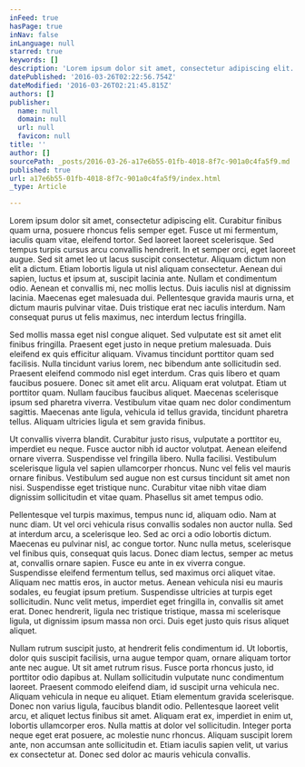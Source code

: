 ```yaml
---
inFeed: true
hasPage: true
inNav: false
inLanguage: null
starred: true
keywords: []
description: 'Lorem ipsum dolor sit amet, consectetur adipiscing elit. Curabitur finibus quam urna, posuere rhoncus felis semper eget. Fusce ut mi fermentum, iaculis quam vitae, eleifend tortor. Sed laoreet laoreet scelerisque. Sed tempus turpis cursus arcu convallis hendrerit. In et semper orci, eget laoreet augue. Sed sit amet leo ut lacus suscipit consectetur. Aliquam dictum non elit a dictum. Etiam lobortis ligula ut nisl aliquam consectetur. Aenean dui sapien, luctus et ipsum at, suscipit lacinia ante. Nullam et condimentum odio. Aenean et convallis mi, nec mollis lectus. Duis iaculis nisl at dignissim lacinia. Maecenas eget malesuada dui. Pellentesque gravida mauris urna, et dictum mauris pulvinar vitae. Duis tristique erat nec iaculis interdum. Nam consequat purus ut felis maximus, nec interdum lectus fringilla.'
datePublished: '2016-03-26T02:22:56.754Z'
dateModified: '2016-03-26T02:21:45.815Z'
authors: []
publisher:
  name: null
  domain: null
  url: null
  favicon: null
title: ''
author: []
sourcePath: _posts/2016-03-26-a17e6b55-01fb-4018-8f7c-901a0c4fa5f9.md
published: true
url: a17e6b55-01fb-4018-8f7c-901a0c4fa5f9/index.html
_type: Article

---
```

Lorem ipsum dolor sit amet, consectetur adipiscing elit. Curabitur finibus quam urna, posuere rhoncus felis semper eget. Fusce ut mi fermentum, iaculis quam vitae, eleifend tortor. Sed laoreet laoreet scelerisque. Sed tempus turpis cursus arcu convallis hendrerit. In et semper orci, eget laoreet augue. Sed sit amet leo ut lacus suscipit consectetur. Aliquam dictum non elit a dictum. Etiam lobortis ligula ut nisl aliquam consectetur. Aenean dui sapien, luctus et ipsum at, suscipit lacinia ante. Nullam et condimentum odio. Aenean et convallis mi, nec mollis lectus. Duis iaculis nisl at dignissim lacinia. Maecenas eget malesuada dui. Pellentesque gravida mauris urna, et dictum mauris pulvinar vitae. Duis tristique erat nec iaculis interdum. Nam consequat purus ut felis maximus, nec interdum lectus fringilla.

Sed mollis massa eget nisl congue aliquet. Sed vulputate est sit amet elit finibus fringilla. Praesent eget justo in neque pretium malesuada. Duis eleifend ex quis efficitur aliquam. Vivamus tincidunt porttitor quam sed facilisis. Nulla tincidunt varius lorem, nec bibendum ante sollicitudin sed. Praesent eleifend commodo nisl eget interdum. Cras quis libero et quam faucibus posuere. Donec sit amet elit arcu. Aliquam erat volutpat. Etiam ut porttitor quam. Nullam faucibus faucibus aliquet. Maecenas scelerisque ipsum sed pharetra viverra. Vestibulum vitae quam nec dolor condimentum sagittis. Maecenas ante ligula, vehicula id tellus gravida, tincidunt pharetra tellus. Aliquam ultricies ligula et sem gravida finibus.

Ut convallis viverra blandit. Curabitur justo risus, vulputate a porttitor eu, imperdiet eu neque. Fusce auctor nibh id auctor volutpat. Aenean eleifend ornare viverra. Suspendisse vel fringilla libero. Nulla facilisi. Vestibulum scelerisque ligula vel sapien ullamcorper rhoncus. Nunc vel felis vel mauris ornare finibus. Vestibulum sed augue non est cursus tincidunt sit amet non nisi. Suspendisse eget tristique nunc. Curabitur vitae nibh vitae diam dignissim sollicitudin et vitae quam. Phasellus sit amet tempus odio.

Pellentesque vel turpis maximus, tempus nunc id, aliquam odio. Nam at nunc diam. Ut vel orci vehicula risus convallis sodales non auctor nulla. Sed at interdum arcu, a scelerisque leo. Sed ac orci a odio lobortis dictum. Maecenas eu pulvinar nisl, ac congue tortor. Nunc nulla metus, scelerisque vel finibus quis, consequat quis lacus. Donec diam lectus, semper ac metus at, convallis ornare sapien. Fusce eu ante in ex viverra congue. Suspendisse eleifend fermentum tellus, sed maximus orci aliquet vitae. Aliquam nec mattis eros, in auctor metus. Aenean vehicula nisi eu mauris sodales, eu feugiat ipsum pretium. Suspendisse ultricies at turpis eget sollicitudin. Nunc velit metus, imperdiet eget fringilla in, convallis sit amet erat. Donec hendrerit, ligula nec tristique tristique, massa mi scelerisque ligula, ut dignissim ipsum massa non orci. Duis eget justo quis risus aliquet aliquet.

Nullam rutrum suscipit justo, at hendrerit felis condimentum id. Ut lobortis, dolor quis suscipit facilisis, urna augue tempor quam, ornare aliquam tortor ante nec augue. Ut sit amet rutrum risus. Fusce porta rhoncus justo, id porttitor odio dapibus at. Nullam sollicitudin vulputate nunc condimentum laoreet. Praesent commodo eleifend diam, id suscipit urna vehicula nec. Aliquam vehicula in neque eu aliquet. Etiam elementum gravida scelerisque. Donec non varius ligula, faucibus blandit odio. Pellentesque laoreet velit arcu, et aliquet lectus finibus sit amet. Aliquam erat ex, imperdiet in enim ut, lobortis ullamcorper eros. Nulla mattis at dolor vel sollicitudin. Integer porta neque eget erat posuere, ac molestie nunc rhoncus. Aliquam suscipit lorem ante, non accumsan ante sollicitudin et. Etiam iaculis sapien velit, ut varius ex consectetur at. Donec sed dolor ac mauris vehicula convallis.